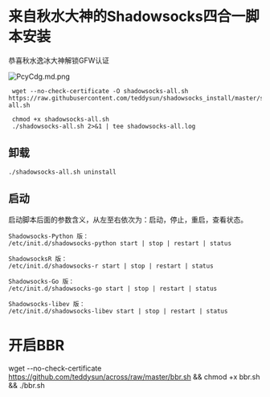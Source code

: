 # 来自秋水大神的Shadowsocks四合一脚本安装

恭喜秋水逸冰大神解锁GFW认证

![PcyCdg.md.png](https://s1.ax1x.com/2018/08/12/PcyCdg.md.png)

~~~
 wget --no-check-certificate -O shadowsocks-all.sh https://raw.githubusercontent.com/teddysun/shadowsocks_install/master/shadowsocks-all.sh

 chmod +x shadowsocks-all.sh
 ./shadowsocks-all.sh 2>&1 | tee shadowsocks-all.log
~~~



## 卸载

~~~
./shadowsocks-all.sh uninstall
~~~

## 启动

启动脚本后面的参数含义，从左至右依次为：启动，停止，重启，查看状态。

 ~~~
Shadowsocks-Python 版：
/etc/init.d/shadowsocks-python start | stop | restart | status

ShadowsocksR 版：
/etc/init.d/shadowsocks-r start | stop | restart | status

Shadowsocks-Go 版：
/etc/init.d/shadowsocks-go start | stop | restart | status

Shadowsocks-libev 版：
/etc/init.d/shadowsocks-libev start | stop | restart | status
 ~~~
# 开启BBR
wget --no-check-certificate https://github.com/teddysun/across/raw/master/bbr.sh && chmod +x bbr.sh && ./bbr.sh

